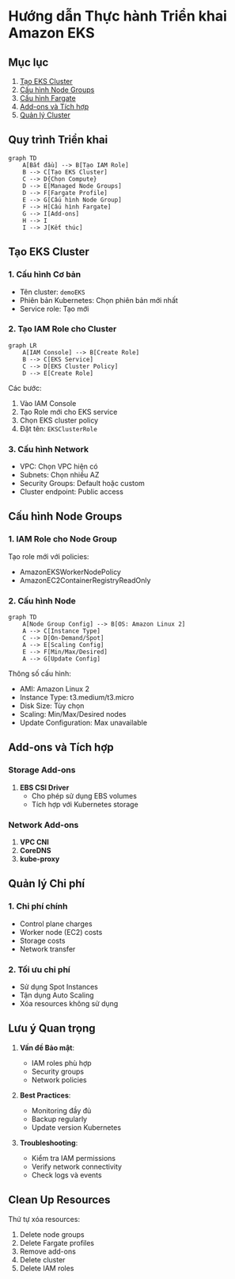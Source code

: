 # Hướng dẫn Thực hành Triển khai Amazon EKS

## Mục lục
1. [Tạo EKS Cluster](#tạo-eks-cluster)
2. [Cấu hình Node Groups](#cấu-hình-node-groups)
3. [Cấu hình Fargate](#cấu-hình-fargate)
4. [Add-ons và Tích hợp](#add-ons-và-tích-hợp)
5. [Quản lý Cluster](#quản-lý-cluster)

## Quy trình Triển khai

```mermaid
graph TD
    A[Bắt đầu] --> B[Tạo IAM Role]
    B --> C[Tạo EKS Cluster]
    C --> D{Chọn Compute}
    D --> E[Managed Node Groups]
    D --> F[Fargate Profile]
    E --> G[Cấu hình Node Group]
    F --> H[Cấu hình Fargate]
    G --> I[Add-ons]
    H --> I
    I --> J[Kết thúc]
```

## Tạo EKS Cluster

### 1. Cấu hình Cơ bản
- Tên cluster: `demoEKS`
- Phiên bản Kubernetes: Chọn phiên bản mới nhất
- Service role: Tạo mới

### 2. Tạo IAM Role cho Cluster
```mermaid
graph LR
    A[IAM Console] --> B[Create Role]
    B --> C[EKS Service]
    C --> D[EKS Cluster Policy]
    D --> E[Create Role]
```

Các bước:
1. Vào IAM Console
2. Tạo Role mới cho EKS service
3. Chọn EKS cluster policy
4. Đặt tên: `EKSClusterRole`

### 3. Cấu hình Network
- VPC: Chọn VPC hiện có
- Subnets: Chọn nhiều AZ
- Security Groups: Default hoặc custom
- Cluster endpoint: Public access

## Cấu hình Node Groups

### 1. IAM Role cho Node Group
Tạo role mới với policies:
- AmazonEKSWorkerNodePolicy
- AmazonEC2ContainerRegistryReadOnly

### 2. Cấu hình Node
```mermaid
graph TD
    A[Node Group Config] --> B[OS: Amazon Linux 2]
    A --> C[Instance Type]
    C --> D[On-Demand/Spot]
    A --> E[Scaling Config]
    E --> F[Min/Max/Desired]
    A --> G[Update Config]
```

Thông số cấu hình:
- AMI: Amazon Linux 2
- Instance Type: t3.medium/t3.micro
- Disk Size: Tùy chọn
- Scaling: Min/Max/Desired nodes
- Update Configuration: Max unavailable

## Add-ons và Tích hợp

### Storage Add-ons
1. **EBS CSI Driver**
   - Cho phép sử dụng EBS volumes
   - Tích hợp với Kubernetes storage

### Network Add-ons
1. **VPC CNI**
2. **CoreDNS**
3. **kube-proxy**

## Quản lý Chi phí

### 1. Chi phí chính
- Control plane charges
- Worker node (EC2) costs
- Storage costs
- Network transfer

### 2. Tối ưu chi phí
- Sử dụng Spot Instances
- Tận dụng Auto Scaling
- Xóa resources không sử dụng

## Lưu ý Quan trọng

1. **Vấn đề Bảo mật**:
   - IAM roles phù hợp
   - Security groups
   - Network policies

2. **Best Practices**:
   - Monitoring đầy đủ
   - Backup regularly
   - Update version Kubernetes

3. **Troubleshooting**:
   - Kiểm tra IAM permissions
   - Verify network connectivity
   - Check logs và events

## Clean Up Resources

Thứ tự xóa resources:
1. Delete node groups
2. Delete Fargate profiles
3. Remove add-ons
4. Delete cluster
5. Delete IAM roles
